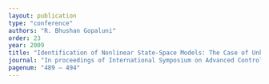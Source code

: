 ```yaml
---
layout: publication
type: "conference"
authors: "R. Bhushan Gopaluni"
order: 23
year: 2009
title: "Identification of Nonlinear State-Space Models: The Case of Unknown Model Structure"
journal: "In proceedings of International Symposium on Advanced Control of Chemical Processes (ADCHEM), Istanbul, Turkey"
pagenum: "489 – 494"
---
```

